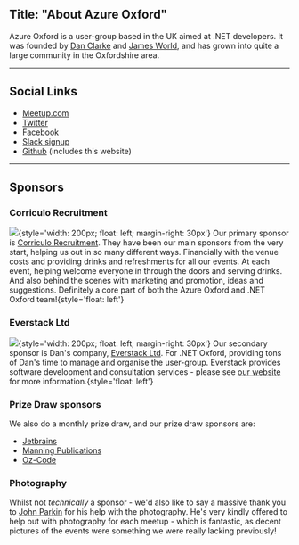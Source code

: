 Title: "About Azure Oxford"
---
Azure Oxford is a user-group based in the UK aimed at .NET developers. It was founded by [Dan Clarke](https://www.twitter.com/dracan) and [James World](https://www.twitter.com/jamesw0rld), and has grown into quite a large community in the Oxfordshire area.

---

## Social Links

* [Meetup.com](https://www.meetup.com/azure-oxford)
* [Twitter](https://www.twitter.com/azure_oxford)
* [Facebook](https://www.facebook.com/groups/azureoxford)
* [Slack signup](https://digitaloxford.herokuapp.com/)
* [Github](https://github.com/azureoxford) (includes this website)

---

## Sponsors

### Corriculo Recruitment

![](/assets/images/CorriculoLogo.jpg){style='width: 200px; float: left; margin-right: 30px'}
Our primary sponsor is [Corriculo Recruitment](https://corriculo.co.uk/). They have been our main sponsors from the very start, helping us out in so many different ways. Financially with the venue costs and providing drinks and refreshments for all our events. At each event, helping welcome everyone in through the doors and serving drinks. And also behind the scenes with marketing and promotion, ideas and suggestions. Definitely a core part of both the Azure Oxford and .NET Oxford team!{style='float: left'}

### Everstack Ltd

![](/assets/images/Everstack.png){style='width: 200px; float: left; margin-right: 30px'}
Our secondary sponsor is Dan's company, [Everstack Ltd](https://www.everstack.com). For .NET Oxford, providing tons of Dan's time to manage and organise the user-group. Everstack provides software development and consultation services - please see [our website](https://www.everstack.com) for more information.{style='float: left'}

### Prize Draw sponsors

We also do a monthly prize draw, and our prize draw sponsors are:

* [Jetbrains](https://jetbrains.com)
* [Manning Publications](https://manning.com)
* [Oz-Code](https://oz-code.com/)

### Photography

Whilst not _technically_ a sponsor - we'd also like to say a massive thank you to [John Parkin](https://www.linkedin.com/in/johnrparkin/) for his help with the photography. He's very kindly offered to help out with photography for each meetup - which is fantastic, as decent pictures of the events were something we were really lacking previously!
